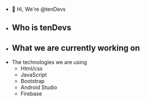 - 👋 Hi, We're @tenDevs
- Who is tenDevs
	- 	
- What we are currently working on
	- 
- The technologies we are using
	- Html/css
	- JavaScript
	- Bootstrap
	- Android Studio
	- Firebase
